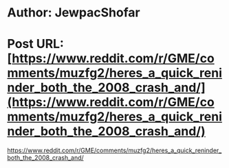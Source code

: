 # Author: JewpacShofar
# Post URL: [https://www.reddit.com/r/GME/comments/muzfg2/heres_a_quick_reninder_both_the_2008_crash_and/](https://www.reddit.com/r/GME/comments/muzfg2/heres_a_quick_reninder_both_the_2008_crash_and/)


https://www.reddit.com/r/GME/comments/muzfg2/heres_a_quick_reninder_both_the_2008_crash_and/